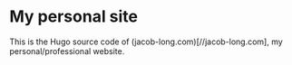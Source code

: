 # My personal site

This is the Hugo source code of (jacob-long.com)[//jacob-long.com], my personal/professional website.
